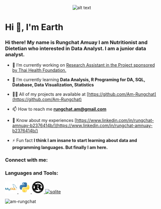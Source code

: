 <div style="text-align:center;">
  <img src="https://www.iihglobal.com/wp-content/uploads/2019/02/dcsad-1.gif" alt="alt text" title="Title">
</div>
<h1 align="left">Hi 👋, I'm Earth</h1>
<h3 align="left">Hi there! My name is Rungchat Amuay I am Nutritionist and Dietetian who interested in Data Analyst. I am a junior data analyst.</h3>

- 🔭 I’m currently working on [Research Assistant in the Project sponsored by Thai Health Foundation.](https://www.sonkthaiglairok.com/)

- 🌱 I’m currently learning **Data Analysis, R Programing for DA, SQL, Database, Data Visualization, Statistics**

- 👨‍💻 All of my projects are available at [https://github.com/Am-Rungchat](https://github.com/Am-Rungchat)

- 📫 How to reach me **rungchat.am@gmail.com**

- 📄 Know about my experiences [https://www.linkedin.com/in/rungchat-amnuay-b2376414b/](https://www.linkedin.com/in/rungchat-amnuay-b2376414b/)

- ⚡ Fun fact **I think I am insane to start learning about data and programming languages. But finally I am here.**

<h3 align="left">Connect with me:</h3>
<p align="left">
</p>

<h3 align="left">Languages and Tools:</h3>
<p align="left"> <a href="https://www.mysql.com/" target="_blank" rel="noreferrer"> <img src="https://raw.githubusercontent.com/devicons/devicon/master/icons/mysql/mysql-original-wordmark.svg" alt="mysql" width="40" height="40"/> </a> <a href="https://www.python.org" target="_blank" rel="noreferrer"> <img src="https://raw.githubusercontent.com/devicons/devicon/master/icons/python/python-original.svg" alt="python" width="40" height="40"/> </a> <a href="https://www.rust-lang.org" target="_blank" rel="noreferrer"> <img src="https://raw.githubusercontent.com/devicons/devicon/master/icons/rust/rust-plain.svg" alt="rust" width="40" height="40"/> </a> <a href="https://www.sqlite.org/" target="_blank" rel="noreferrer"> <img src="https://www.vectorlogo.zone/logos/sqlite/sqlite-icon.svg" alt="sqlite" width="40" height="40"/> </a> </p>

<p><img align="center" src="https://github-readme-stats.vercel.app/api/top-langs?username=am-rungchat&show_icons=true&locale=en&layout=compact" alt="am-rungchat" /></p>

<!--
**Am-Rungchat/Am-Rungchat** is a ✨ _special_ ✨ repository because its `README.md` (this file) appears on your GitHub profile.

Here are some ideas to get you started:

- 🔭 I’m currently working on ...
- 🌱 I’m currently learning ...
- 👯 I’m looking to collaborate on ...
- 🤔 I’m looking for help with ...
- 💬 Ask me about ...
- 📫 How to reach me: ...
- 😄 Pronouns: ...
- ⚡ Fun fact: ...
-->
